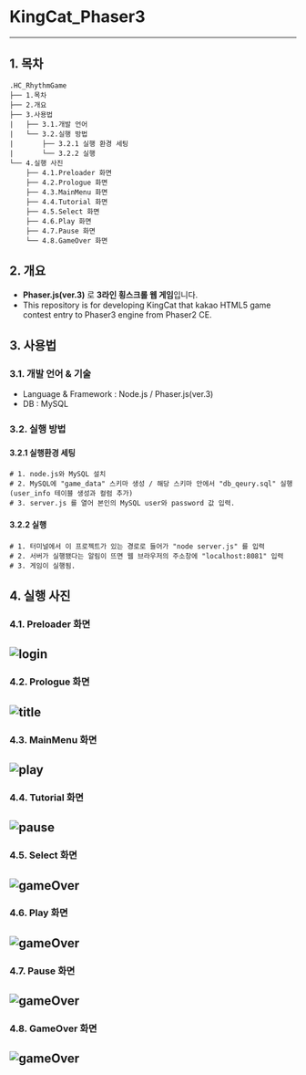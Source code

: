 
# KingCat_Phaser3
-------------
## 1. 목차
```
.HC_RhythmGame
├── 1.목차
├── 2.개요
├── 3.사용법
|   ├── 3.1.개발 언어
|   └── 3.2.실행 방법
|       ├── 3.2.1 실행 환경 세팅
|       └── 3.2.2 실행
└── 4.실행 사진
    ├── 4.1.Preloader 화면
    ├── 4.2.Prologue 화면
    ├── 4.3.MainMenu 화면
    ├── 4.4.Tutorial 화면
    ├── 4.5.Select 화면
    ├── 4.6.Play 화면
    ├── 4.7.Pause 화면
    └── 4.8.GameOver 화면
```


## 2. 개요
 - **Phaser.js(ver.3)** 로 **3라인 횡스크롤 웹 게임**입니다.
 - This repository is for developing KingCat that kakao HTML5 game contest entry to Phaser3 engine from Phaser2 CE.



## 3. 사용법
### 3.1. 개발 언어 & 기술
- Language & Framework : Node.js / Phaser.js(ver.3)
- DB : MySQL



### 3.2. 실행 방법
#### 3.2.1 실행환경 세팅
```
# 1. node.js와 MySQL 설치
# 2. MySQL에 "game_data" 스키마 생성 / 해당 스키마 안에서 "db_qeury.sql" 실행 (user_info 테이블 생성과 컬럼 추가)
# 3. server.js 를 열어 본인의 MySQL user와 password 값 입력.
```
#### 3.2.2 실행
```
# 1. 터미널에서 이 프로젝트가 있는 경로로 들어가 "node server.js" 를 입력
# 2. 서버가 실행됐다는 알림이 뜨면 웹 브라우저의 주소창에 "localhost:8081" 입력
# 3. 게임이 실행됨.
```


## 4. 실행 사진
### 4.1. Preloader 화면
 ![login](./screenshot/preloader.png)
 -------------

### 4.2. Prologue 화면
 ![title](./screenshot/prologue.png)
 -------------
 
### 4.3. MainMenu 화면
 ![play](./screenshot/mainMenu.png)
 -------------
 
### 4.4. Tutorial 화면
 ![pause](./screenshot/tutorial.png)
 -------------
 
### 4.5. Select 화면
 ![gameOver](./screenshot/selectMenu.png)
 -------------
 
 ### 4.6. Play 화면
 ![gameOver](./screenshot/play.png)
 -------------
 
 ### 4.7. Pause 화면
 ![gameOver](./screenshot/pause.png)
 -------------
 
  ### 4.8. GameOver 화면
 ![gameOver](./screenshot/gameOver.png)
 -------------
